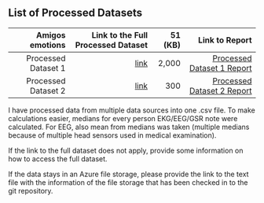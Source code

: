 ## List of Processed Datasets


| Amigos emotions | Link to the Full Processed Dataset   | 51 (KB)  | Link to Report |
| ---:| ---: | ---: | ---: |
| Processed Dataset 1 | [link](link/to/processed/dataset1) | 2,000 | [Processed Dataset 1 Report](link/to/report1)|
| Processed Dataset 2 | [link](link/to/processed/dataset2) | 300 | [Processed Dataset 2 Report](link/to/report2)|


I have processed data from multiple data sources into one .csv file. To make calculations easier, medians for every person EKG/EEG/GSR note were calculated. 
For EEG, also mean from medians was taken (multiple medians because of multiple head sensors used in medical examination). 

If the link to the full dataset does not apply, provide some information on how to access the full dataset. 

If the data stays in an Azure file storage, please provide the link to the text file with the information of the file storage that has been checked in to the git repository. 